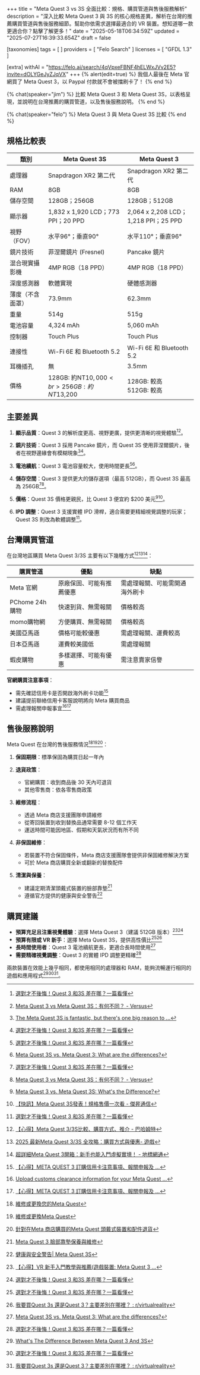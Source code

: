 +++
title = "Meta Quest 3 vs 3S 全面比較：規格、購買管道與售後服務解析"
description = "深入比較 Meta Quest 3 與 3S 的核心規格差異，解析在台灣的推薦購買管道與售後服務細節。幫助你依需求選擇最適合的 VR 裝置。想知道哪一款更適合你？點擊了解更多！"
date = "2025-05-18T06:34:59Z"
updated = "2025-07-27T16:39:33.654Z"
draft = false

[taxonomies]
tags = [ ]
providers = [ "Felo Search" ]
licenses = [ "GFDL 1.3" ]

[extra]
withAI = "<https://felo.ai/search/4qVpxeFBNF4hELWxJVv2E5?invite=dOLYGeJyZJqVX>"
+++
{% alert(edit=true) %}
我個人最後在 Meta 官網買了 Meta Quest 3，以 Paypal 付款就不會被擋刷卡了！
{% end %}

{% chat(speaker="jim") %}
比較 Meta Quest 3 和 Meta Quest 3S，以表格呈現，並說明在台灣推薦的購買管道，以及售後服務說明。
{% end %}

{% chat(speaker="felo") %}
Meta Quest 3 與 Meta Quest 3S 比較
{% end %}

## 規格比較表

| **類別** | **Meta Quest 3S** | **Meta Quest 3** |
|---------|------------------|-----------------|
| 處理器 | Snapdragon XR2 第二代 | Snapdragon XR2 第二代 |
| RAM | 8GB | 8GB |
| 儲存空間 | 128GB；256GB | 128GB；512GB |
| 顯示器 | 1,832 x 1,920 LCD；773 PPI；20 PPD | 2,064 x 2,208 LCD；1,218 PPI；25 PPD |
| 視野（FOV） | 水平96°；垂直90° | 水平110°；垂直96° |
| 鏡片技術 | 菲涅爾鏡片 (Fresnel) | Pancake 鏡片 |
| 混合現實攝影機 | 4MP RGB（18 PPD） | 4MP RGB（18 PPD） |
| 深度感測器 | 軟體實現 | 硬體感測器 |
| 薄度（不含面罩） | 73.9mm | 62.3mm |
| 重量 | 514g | 515g |
| 電池容量 | 4,324 mAh | 5,060 mAh |
| 控制器 | Touch Plus | Touch Plus |
| 連接性 | Wi-Fi 6E 和 Bluetooth 5.2 | Wi-Fi 6E 和 Bluetooth 5.2 |
| 耳機插孔 | 無 | 3.5mm |
| 價格 | 128GB: 約NT$10,000<br>256GB: 約NT$13,200 | 128GB: 較高<br>512GB: 較高 |

## 主要差異

1. **顯示品質**：Quest 3 的解析度更高、視野更廣，提供更清晰的視覺體驗[^5][^6]。

2. **鏡片技術**：Quest 3 採用 Pancake 鏡片，而 Quest 3S 使用菲涅爾鏡片，後者在視野邊緣會有模糊現象[^3][^5]。

3. **電池續航**：Quest 3 電池容量較大，使用時間更長[^5][^11]。

4. **儲存空間**：Quest 3 提供更大的儲存選項（最高 512GB），而 Quest 3S 最高為 256GB[^5][^6]。

5. **價格**：Quest 3S 價格更親民，比 Quest 3 便宜約 $200 美元[^7][^33]。

6. **IPD 調整**：Quest 3 支援實體 IPD 滑桿，適合需要更精細視覺調整的玩家；Quest 3S 則改為軟體調整[^5]。

## 台灣購買管道

在台灣地區購買 Meta Quest 3/3S 主要有以下幾種方式[^8][^9][^17]：

| **購買管道** | **優點** | **缺點** |
|------------|---------|---------|
| Meta 官網 | 原廠保固、可能有推薦優惠 | 需處理報關、可能需開通海外刷卡 |
| PChome 24h購物 | 快速到貨、無需報關 | 價格較高 |
| momo購物網 | 方便購買、無需報關 | 價格較高 |
| 美國亞馬遜 | 價格可能較優惠 | 需處理報關、運費較高 |
| 日本亞馬遜 | 運費較美國低 | 需處理報關 |
| 蝦皮購物 | 多樣選擇、可能有優惠 | 需注意賣家信譽 |

**官網購買注意事項**：

- 需先確認信用卡是否開啟海外刷卡功能[^34]
- 建議提前聯絡信用卡客服說明將向 Meta 購買商品
- 需處理報關申報事宜[^16][^34]

## 售後服務說明

Meta Quest 在台灣的售後服務情況[^38][^39][^42]：

1. **保固期限**：標準保固為購買日起一年內

2. **退貨政策**：
   - 官網購買：收到商品後 30 天內可退貨
   - 其他零售商：依各零售商政策

3. **維修流程**：
   - 透過 Meta 商店支援團隊申請維修
   - 從寄回裝置到收到替換品通常需要 8-12 個工作天
   - 運送時間可能因地區、假期和天氣狀況而有所不同

4. **非保固維修**：
   - 若裝置不符合保固條件，Meta 商店支援團隊會提供非保固維修解決方案
   - 可於 Meta 商店購買全新或翻新的替換配件

5. **清潔與保養**：
   - 建議定期清潔頭戴式裝置的臉部靠墊[^43]
   - 遵循官方提供的健康與安全警告[^41]

## 購買建議

- **預算充足且注重視覺體驗**：選擇 Meta Quest 3（建議 512GB 版本）[^4][^5]
- **預算有限或 VR 新手**：選擇 Meta Quest 3S，提供高性價比[^5][^10]
- **長時間使用者**：Quest 3 電池續航更長，更適合長時間使用[^11]
- **需要精確視覺調整**：Quest 3 的實體 IPD 調整更精確[^5]

兩款裝置在效能上幾乎相同，都使用相同的處理器和 RAM，能夠流暢運行相同的遊戲和應用程式[^2][^5][^10]。

[^2]: [What's The Difference Between Meta Quest 3 And 3S](https://m.tvcmall.com/blog/model-compatibility-comparison/what-s-the-difference-between-meta-quest-3-and-3s.html)
[^3]: [The Meta Quest 3S is fantastic, but there's one big reason to ...](https://www.techradar.com/computing/virtual-reality-augmented-reality/the-meta-quest-3s-is-fantastic-but-theres-one-big-reason-to-choose-the-quest-3-instead)
[^4]: [【心得】VR 新手入門教學與推薦(遊戲裝置: Meta Quest 3 ...](https://forum.gamer.com.tw/C.php?bsn=60606&snA=4133)
[^5]: [選對才不後悔！Quest 3 和3S 差在哪？一篇看懂](https://royalplayer.com.tw/%E9%81%B8%E5%B0%8D%E6%89%8D%E4%B8%8D%E5%BE%8C%E6%82%94%EF%BC%81quest-3-%E5%92%8C-3s-%E5%B7%AE%E5%9C%A8%E5%93%AA%EF%BC%9F%E4%B8%80%E7%AF%87%E7%9C%8B%E6%87%82/)
[^6]: [Meta Quest 3 vs Meta Quest 3S：有何不同？ - Versus](https://versus.com/cn/meta-quest-3-vs-meta-quest-3s)
[^7]: [Meta Quest 3 vs. Meta Quest 3S: What's the Difference?](https://www.pcmag.com/comparisons/meta-quest-3-vs-meta-quest-3s-whats-the-difference)
[^8]: [【心得】Meta Quest 3/3S比較、購買方式、推介 - 巴哈姆特](https://forum.gamer.com.tw/C.php?bsn=60606&snA=4428)
[^9]: [2025 最新Meta Quest 3/3S 全攻略：購買方式與優惠- 遊戲](https://www.mobile01.com/topicdetail.php?f=737&t=7064241)
[^10]: [我要買Quest 3s 還是Quest 3？主要差別在哪裡？ : r/virtualreality](https://www.reddit.com/r/virtualreality/comments/1fw6ck0/what_should_i_buy_quest_3s_or_quest_3_what_is_the/?tl=zh-hant)
[^11]: [Meta Quest 3S vs. Meta Quest 3: What are the differences?](https://mashable.com/comparison/meta-quest-3s-vs-3)
[^16]: [Upload customs clearance information for your Meta Quest ...](https://www.meta.com/help/quest/932305427882177/?srsltid=AfmBOopfemrGGapdMBcK7yFDrLgxuRb2QYzZh1ADJOV6aXJMbe32pbhr)
[^17]: [超詳細Meta Quest 3開箱：新手也能入門虛擬實境！ - 地標網通](https://www.landtop.com.tw/reviews/444?srsltid=AfmBOooxefUmrrWJmoPclB0rP9RgTMoHx3nDcGv2zSOo7lMBIKEaBH-4)
[^33]: [【快訊】Meta Quest 3S發表！規格售價一次看 - 傑昇通信](https://www.jyes.com.tw/news.php?act=view&id=11617)
[^34]: [【心得】META QUEST 3 訂購信用卡注意事項、報關申報及 ...](https://forum.gamer.com.tw/C.php?bsn=60606&snA=3532)
[^38]: [維修或更換您的Meta Quest](https://www.meta.com/zh-tw/help/quest/4233856973304957/?srsltid=AfmBOooThvvBQmhQhyUdRDRLsf2pRUkPI8Z-e7JaapA2RWCzltb2DFt8)
[^39]: [維修或更換Meta Quest](https://www.meta.com/zh-hk/help/quest/4233856973304957/?srsltid=AfmBOoqWCSMfpJWvrWllL7I0CNVYkKlqMs57C5TeUfUbOuRutsPm2YNW)
[^41]: [健康與安全警告| Meta Quest 3S](https://www.meta.com/us/zh/legal/quest/health-and-safety-warnings/quest-3s/?srsltid=AfmBOorS7iGeUsrscEemnYkRftZmrKxZKsKIYWqThootXYM9erOPquOe)
[^42]: [針對在Meta 商店購買的Meta Quest 頭戴式裝置和配件退貨](https://www.meta.com/zh-tw/help/orders-and-returns/335946367951537/?srsltid=AfmBOorAwUXuL06I8DcyVy21SrwspxL9gOOCaTlnzSOPGy5Y0Z9xZypy)
[^43]: [Meta Quest 3 臉部靠墊保養與維修](https://www.meta.com/zh-tw/help/quest/835935301599524/?srsltid=AfmBOoqBGZLBOeqCHVwyXpWgOfH6-qTPrGd5qhjtLsw-re2nu5lCDAoM)
